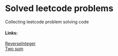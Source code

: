 # Solved leetcode problems
Collecting leetcode problem solving code 

#### Links:
[ReverseInteger](https://github.com/rasult22/my_leetcode_solutions/wiki/ReverseInteger)  
[Two sum](https://github.com/rasult22/my_leetcode_solutions/wiki/Two-sum)
